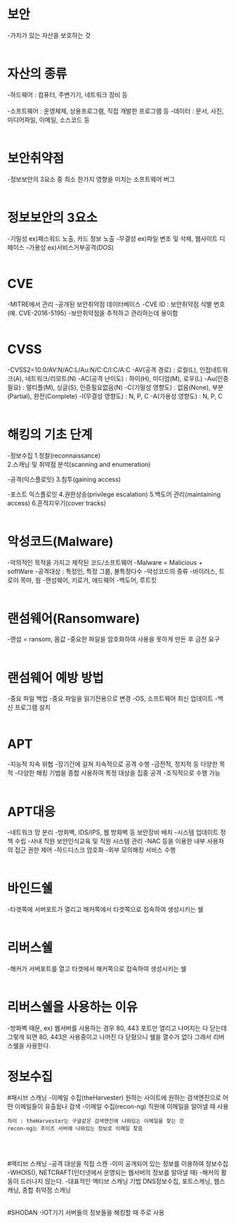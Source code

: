 # 보안 
-가치가 있는 자산을 보호하는 것
<br></br>

# 자산의 종류 
-하드웨어 : 컴퓨터, 주변기기, 네트워크 장비 등<br></br>
-소프트웨어 : 운영체제, 상용프로그램, 직접 개발한 프로그램 등
-데이터 : 문서, 사진, 미디어파일, 이메일, 소스코드 등
<br></br>

# 보안취약점 
-정보보안의 3요소 중 최소 한가지 영향을 미치는 소프트웨어 버그
<br></br>

# 정보보안의 3요소
-기밀성 ex)패스워드 노출, 카드 정보 노출
-무결성 ex)파일 변조 및 삭제, 웹사이트 디페이스
-가용성 ex)서비스거부공격(DOS)
<br></br>

# CVE
-MITRE에서 관리
-공개된 보안취약점 데이터베이스
-CVE ID : 보안취약점 식별 번호(예. CVE-2016-5195)
-보안취약점을 추적하고 관리하는데 용이함
<br></br>

# CVSS
-CVSS2=10.0/AV:N/AC:L/Au:N/C:C/I:C/A:C
-AV(공격 경로) : 로컬(L), 인접네트워크(A), 네트워크/리모트(N)
-AC(공격 난이도) : 하이(H), 미디엄(M), 로우(L)
-Au(인증 필요) : 멀티플(M), 싱글(S), 인증필요없음(N)
-C(기밀성 영향도) : 없음(None), 부분(Partial), 완전(Complete)
-I(무결성 영향도) : N, P, C
-A(가용성 영향도) : N, P, C
<br></br>

# 해킹의 기초 단계
-정보수집
1.정찰(reconnaissance)					
2.스캐닝 및 취약점 분석(scanning and enumeration)      

-공격(익스플로잇)
3.침투(gaining access)

-포스트 익스플로잇
4.권한상승(privilege escalation)
5.백도어 관리(maintaining access)
6.흔적지우기(cover tracks)
<br></br>

# 악성코드(Malware)
-악의적인 목적을 가지고 제작된 코드/소프트웨어
-Malware = Malicious + softWare
-공격대상 : 특정인, 특정 그룹, 불특정다수
-악성코드의 종류
	-바이러스, 트로이 목마, 웜
	-랜섬웨어, 키로거, 애드웨어
	-백도어, 루트킷
<br></br>

# 랜섬웨어(Ransomware)
-랜섬 = ransom, 몸값
-중요한 파일을 암호화하여 사용을 못하게 만든 후 금전 요구
<br></br>

# 랜섬웨어 예방 방법
-중요 파일 백업
-중요 파일을 읽기전용으로 변경
-OS, 소프트웨어 최신 업데이트
-백신 프로그램 설치
<br></br> 

# APT
-지능적 지속 위협
-장기간에 걸쳐 지속적으로 공격 수행
-금전적, 정치적 등 다양한 목적
-다양한 해킹 기법을 종합 사용하여 특정 대상을 집중 공격
-조직적으로 수행 가능
<br></br>

# APT대응
-네트워크 망 분리
-방화벽, IDS/IPS, 웹 방화벽 등 보안장비 배치
-시스템 업데이트 정책 수립
-사내 직원 보안인식교육 및 직원 시스템 관리
-NAC 등을 이용한 내부 사용자의 접근 권한 제어
-하드디스크 암호화
-외부 모의해킹 서비스 수행
<br></br>

# 바인드쉘
-타겟쪽에 서버포트가 열리고 해커쪽에서 타겟쪽으로 접속하여 생성시키는 쉘
<br></br>

# 리버스쉘
-해커가 서버포트를 열고 타겟에서 해커쪽으로 접속하여 생성시키는 쉘
<br></br>

# 리버스쉘을 사용하는 이유
-방화벽 때문, ex) 웹서버를 사용하는 경우 80, 443 포트만 열리고 나머지는 다 닫는데 그렇게 되면 80, 443은 사용중이고 나머진 다 닫혔으니 쉘을 열수가 없다 그래서 리버스쉘을 사용한다.

# 정보수집
#패시브 스캐닝
	-이메일 수집(theHarvester)
	원하는 사이트에 원하는 검색엔진으로 어떤 이메일들이 유출됬나 검색
	-이메일 수집(recon-ng)
	직원에 이메일을 알아낼 때 사용

	차이 : theHarvester는 구글같은 검색엔진에 나와있는 이메일을 찾는 것
	recon-ng는 후이즈 서버에 나와있는 정보로 이메일 찾음
<br></br>

#액티브 스캐닝
-공격 대상을 직접 스캔
-이미 공개되어 있는 정보를 이용하여 정보수집
-WHOIS(), NETCRAFT(인터넷에서 운영되는 웹서버의 정보를 알아낼 때)
-해커의 활동이 드러나지 않는다.
	-대표적인 액티브 스캐닝 기법
	DNS정보수집, 포트스캐닝, 웹스캐닝, 종합 취약점 스캐닝
<br></br>

#SHODAN
-IOT기기 서버들의 정보들을 해킹할 때 주로 사용
<br></br>
